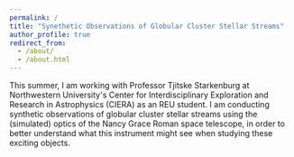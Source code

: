 ```yaml
---
permalink: /
title: "Synethetic Observations of Globular Cluster Stellar Streams"
author_profile: true
redirect_from: 
  - /about/
  - /about.html
---
```


This summer, I am working with Professor Tjitske Starkenburg at Northwestern University's Center for Interdisciplinary Exploration and Research in Astrophysics (CIERA) as an REU student. I am conducting synthetic observations of globular cluster stellar streams using the (simulated) optics of the Nancy Grace Roman space telescope, in order to better understand what this instrument might see when studying these exciting objects.
